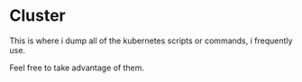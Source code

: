 # Cluster

This is where i dump all of the kubernetes scripts or commands, i frequently use.

Feel free to take advantage of them.
